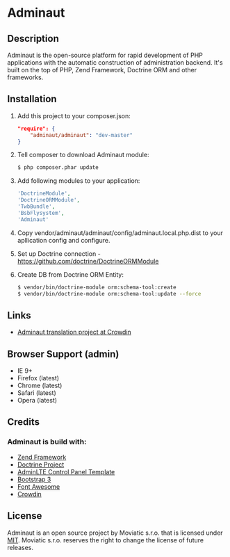 # Adminaut


## Description

Adminaut is the open-source platform for rapid development of PHP applications with the automatic construction of administration backend. It's built on the top of PHP, Zend Framework, Doctrine ORM and other frameworks.


## Installation

1. Add this project to your composer.json:

    ```json
    "require": {
        "adminaut/adminaut": "dev-master"
    }
    ```

2. Tell composer to download Adminaut module:

    ```bash
    $ php composer.phar update
    ```

3. Add following modules to your application:
    ```php
    'DoctrineModule',
    'DoctrineORMModule',
    'TwbBundle',
    'BsbFlysystem',
    'Adminaut'
    ```

4. Copy vendor/adminaut/adminaut/config/adminaut.local.php.dist to your apllication config and configure.

5. Set up Doctrine connection - https://github.com/doctrine/DoctrineORMModule

6. Create DB from Doctrine ORM Entity:

    ```bash
    $ vendor/bin/doctrine-module orm:schema-tool:create
    $ vendor/bin/doctrine-module orm:schema-tool:update --force
    ```


## Links

- [Adminaut translation project at Crowdin](https://crowdin.com/project/adminaut)


## Browser Support (admin)

- IE 9+
- Firefox (latest)
- Chrome (latest)
- Safari (latest)
- Opera (latest)


## Credits

### Adminaut is build with:
- [Zend Framework](https://framework.zend.com)
- [Doctrine Project](http://www.doctrine-project.org)
- [AdminLTE Control Panel Template](https://almsaeedstudio.com)
- [Bootstrap 3](https://getbootstrap.com)
- [Font Awesome](http://fontawesome.io)
- [Crowdin](https://crowdin.com)


## License

Adminaut is an open source project by Moviatic s.r.o. that is licensed under [MIT](http://opensource.org/licenses/MIT). Moviatic s.r.o. reserves the right to change the license of future releases.

